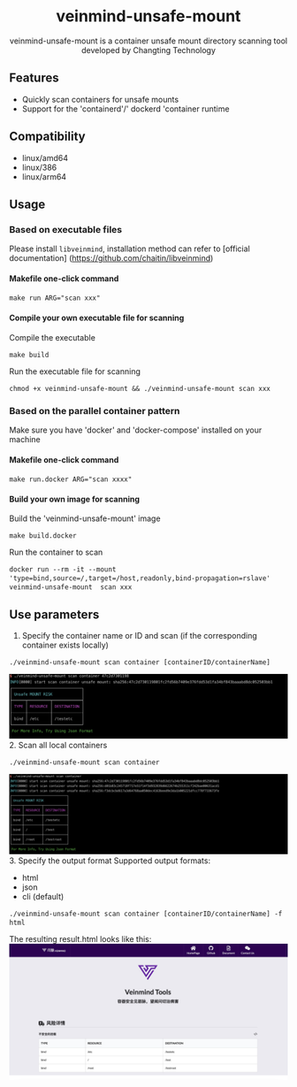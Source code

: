<h1 align="center"> veinmind-unsafe-mount </h1>

<p align="center">
veinmind-unsafe-mount is a container unsafe mount directory scanning tool developed by Changting Technology
</p>

## Features

- Quickly scan containers for unsafe mounts
- Support for the 'containerd'/' dockerd 'container runtime

## Compatibility

- linux/amd64
- linux/386
- linux/arm64

## Usage

### Based on executable files

Please install ` libveinmind `, installation method can refer to [official documentation] (https://github.com/chaitin/libveinmind)
#### Makefile one-click command

```
make run ARG="scan xxx"
```
#### Compile your own executable file for scanning

Compile the executable
```
make build
```
Run the executable file for scanning
```
chmod +x veinmind-unsafe-mount && ./veinmind-unsafe-mount scan xxx
```
### Based on the parallel container pattern
Make sure you have 'docker' and 'docker-compose' installed on your machine
#### Makefile one-click command
```
make run.docker ARG="scan xxxx"
```
#### Build your own image for scanning
Build the 'veinmind-unsafe-mount' image
```
make build.docker
```
Run the container to scan
```
docker run --rm -it --mount 'type=bind,source=/,target=/host,readonly,bind-propagation=rslave' veinmind-unsafe-mount  scan xxx
```

## Use parameters

1. Specify the container name or ID and scan (if the corresponding container exists locally)
```
./veinmind-unsafe-mount scan container [containerID/containerName]
```
![](../../../docs/veinmind-unsafe-mount/unsafemount_scan_container_01.jpg)
2. Scan all local containers
```
./veinmind-unsafe-mount scan container
```
![](../../../docs/veinmind-unsafe-mount/unsafemount_scan_container_02.jpg)
3. Specify the output format
Supported output formats:
- html
- json
- cli (default)
```
./veinmind-unsafe-mount scan container [containerID/containerName] -f html
```
The resulting result.html looks like this:
![](../../../docs/veinmind-unsafe-mount/unsafemount_scan_container_03.jpg)